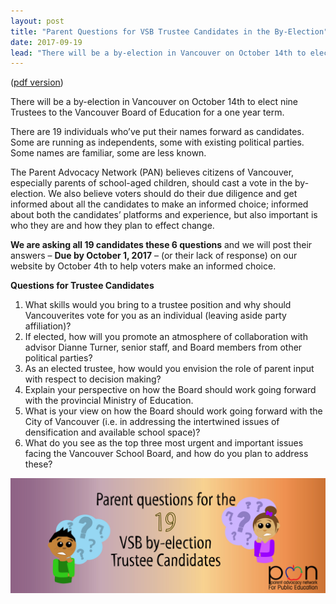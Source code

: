 ```yaml
---
layout: post
title: "Parent Questions for VSB Trustee Candidates in the By-Election"
date: 2017-09-19
lead: "There will be a by-election in Vancouver on October 14th to elect nine Trustees to the Vancouver Board of Education for a one year term."
---
```


([pdf version](/downloads/170917_pan_questions_to_vsb_by-election_candidates.pdf))

There will be a by-election in Vancouver on October 14th to elect nine Trustees to the Vancouver Board of Education for a one year term.
 
There are 19 individuals who’ve put their names forward as candidates. Some are running as independents, some with existing political parties. Some names are familiar, some are less known.
 
The Parent Advocacy Network (PAN) believes citizens of Vancouver, especially parents of school-aged children, should cast a vote in the by-election. We also believe voters should do their due diligence and get informed about all the candidates to make an informed choice; informed about both the candidates’ platforms and experience, but also important is who they are and how they plan to effect change.
 
**We are asking all 19 candidates these 6 questions** and we will post their answers – **Due by October 1, 2017** – (or their lack of response) on our website by October 4th to help voters make an informed choice.
 
**Questions for Trustee Candidates**

1. What skills would you bring to a trustee position and why should Vancouverites vote for you as an individual (leaving aside party affiliation)?
2. If elected, how will you promote an atmosphere of collaboration with advisor Dianne Turner, senior staff, and Board members from other political parties?
3. As an elected trustee, how would you envision the role of parent input with respect to decision making?
4. Explain your perspective on how the Board should work going forward with the provincial Ministry of Education.
5. What is your view on how the Board should work going forward with the City of Vancouver (i.e. in addressing the intertwined issues of densification and available school space)?
6. What do you see as the top three most urgent and important issues facing the Vancouver School Board, and how do you plan to address these?

![Parent questions for the 19 VSB by-election Trustee Candidates](/images/artboard-1170919_orig.jpg)